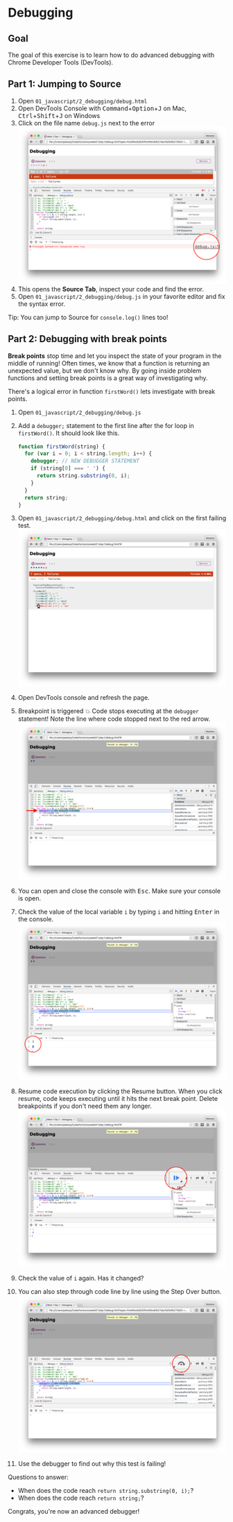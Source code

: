 # Debugging

## Goal

The goal of this exercise is to learn how to do advanced debugging with Chrome Developer Tools (DevTools).

## Part 1: Jumping to Source

1. Open `01_javascript/2_debugging/debug.html`
2. Open DevTools Console with <kbd>Command</kbd>+<kbd>Option</kbd>+<kbd>J</kbd> on Mac, <kbd>Ctrl</kbd>+<kbd>Shift</kbd>+<kbd>J</kbd> on Windows
3. Click on the file name `debug.js` next to the error
  ![debug console](img/debug%20console.png)
4. This opens the **Source Tab**, inspect your code and find the error.
5. Open `01_javascript/2_debugging/debug.js` in your favorite editor and fix the syntax error.

Tip: You can jump to Source for `console.log()` lines too!

## Part 2: Debugging with break points

**Break points** stop time and let you inspect the state of your program in the
middle of running! Often times, we know that a function is returning an unexpected
value, but we don't know why. By going inside problem functions and setting break
points is a great way of investigating why.

There's a logical error in function `firstWord()` lets investigate with
break points.

1. Open `01_javascript/2_debugging/debug.js`
2. Add a `debugger;` statement to the first line after the for loop in `firstWord()`. It should look like this.

    ```javascript
    function firstWord(string) {
      for (var i = 0; i < string.length; i++) {
        debugger; // NEW DEBUGGER STATEMENT
        if (string[0] === ' ') {
          return string.substring(0, i);
        }
      }
      return string;
    }
    ```

3. Open `01_javascript/2_debugging/debug.html` and click on the first failing test.
  ![debug click failingf](img/debug%20click%20failing.png)
4. Open DevTools console and refresh the page.
5. Breakpoint is triggered :boom: Code stops executing at the `debugger` statement! Note the line where code stopped next to the red arrow.
  ![debug break](img/debug%20break%20point.png)
6. You can open and close the console with <kbd>Esc</kbd>. Make sure your console is open.
7. Check the value of the local variable `i` by typing `i` and hitting <kbd>Enter</kbd> in the console.
  ![debug break point](img/debug%20break%20point%20console.png)
8. Resume code execution by clicking the Resume button. When you click resume, code keeps executing until it hits the next break point. Delete breakpoints if you don't need them any longer.
  ![debug resume](img/debug%20resume.png)
9. Check the value of `i` again. Has it changed?
10. You can also step through code line by line using the Step Over button.
  ![debug step](img/debug%20step.png)
11. Use the debugger to find out why this test is failing!

Questions to answer:

* When does the code reach `return string.substring(0, i);`?
* When does the code reach `return string;`?

Congrats, you're now an advanced debugger!

